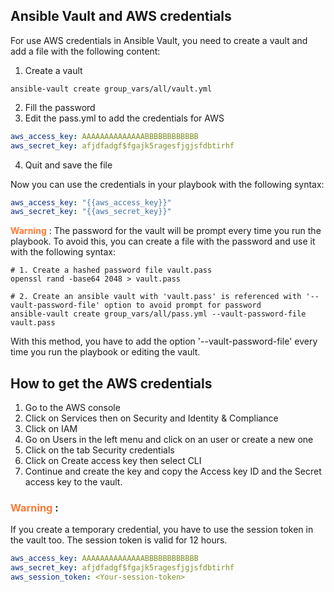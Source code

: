 ## Ansible Vault and AWS credentials
For use AWS credentials in Ansible Vault, you need to create a vault and add a file with the following content:

1. Create a vault
```shell
ansible-vault create group_vars/all/vault.yml
```
2. Fill the password
3. Edit the pass.yml to add the credentials for AWS
```yaml
aws_access_key: AAAAAAAAAAAAAABBBBBBBBBBBB       
aws_secret_key: afjdfadgf$fgajk5ragesfjgjsfdbtirhf
```
4. Quit and save the file

Now you can use the credentials in your playbook with the following syntax:
```yaml
aws_access_key: "{{aws_access_key}}"
aws_secret_key: "{{aws_secret_key}}"
```

**<span style="color:FE7A36">Warning</span>** : The password for the vault will be prompt every time you run the playbook. To avoid this, you can create a file with the password and use it with the following syntax:
```shell
# 1. Create a hashed password file vault.pass
openssl rand -base64 2048 > vault.pass

# 2. Create an ansible vault with 'vault.pass' is referenced with '--vault-password-file' option to avoid prompt for password
ansible-vault create group_vars/all/pass.yml --vault-password-file vault.pass
```
With this method, you have to add the option '--vault-password-file' every time you run the playbook or editing the vault.

## How to get the AWS credentials
1. Go to the AWS console
2. Click on Services then on Security and Identity & Compliance
3. Click on IAM
4. Go on Users in the left menu and click on an user or create a new one
5. Click on the tab Security credentials
6. Click on Create access key then select CLI
7. Continue and create the key and copy the Access key ID and the Secret access key to the vault.

### **<span style="color:FE7A36">Warning</span>** :
If you create a temporary credential, you have to use the session token in the vault too. The session token is valid for 12 hours.
```yaml
aws_access_key: AAAAAAAAAAAAAABBBBBBBBBBBB       
aws_secret_key: afjdfadgf$fgajk5ragesfjgjsfdbtirhf
aws_session_token: <Your-session-token>
```